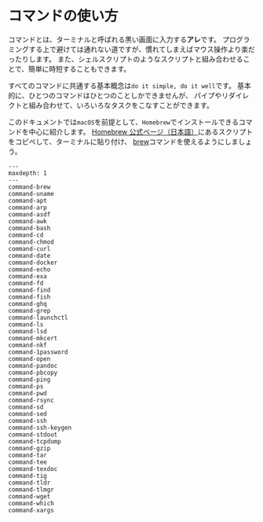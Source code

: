 # コマンドの使い方

コマンドとは、ターミナルと呼ばれる黒い画面に入力する**アレ**です。
プログラミングする上で避けては通れない道ですが、慣れてしまえばマウス操作より楽だったりします。
また、シェルスクリプトのようなスクリプトと組み合わせることで、簡単に時短することもできます。

すべてのコマンドに共通する基本概念は``do it simple, do it well``です。
基本的に、ひとつのコマンドはひとつのことしかできませんが、
パイプやリダイレクトと組み合わせて、いろいろなタスクをこなすことができます。

このドキュメントでは``macOS``を前提として、``Homebrew``でインストールできるコマンドを中心に紹介します。
[Homebrew 公式ページ（日本語）](https://brew.sh/index_ja)にあるスクリプトをコピペして、ターミナルに貼り付け、
[brew](./command-brew.md)コマンドを使えるようにしましょう。

```{toctree}
---
maxdepth: 1
---
command-brew
command-uname
command-apt
command-arp
command-asdf
command-awk
command-bash
command-cd
command-chmod
command-curl
command-date
command-docker
command-echo
command-exa
command-fd
command-find
command-fish
command-ghq
command-grep
command-launchctl
command-ls
command-lsd
command-mkcert
command-nkf
command-1password
command-open
command-pandoc
command-pbcopy
command-ping
command-ps
command-pwd
command-rsync
command-sd
command-sed
command-ssh
command-ssh-keygen
command-stdout
command-tcpdump
command-gzip
command-tar
command-tee
command-texdoc
command-tig
command-tldr
command-tlmgr
command-wget
command-which
command-xargs
```
